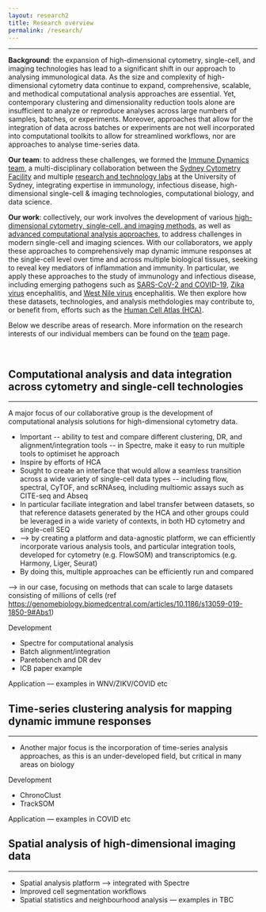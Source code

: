 ```yaml
---
layout: research2
title: Research overview
permalink: /research/
---
```


---

**Background**: the expansion of high-dimensional cytometry, single-cell, and imaging technologies has lead to a significant shift in our approach to analysing immunological data. As the size and complexity of high-dimensional cytometry data continue to expand, comprehensive, scalable, and methodical computational analysis approaches are essential. Yet, contemporary clustering and dimensionality reduction tools alone are insufficient to analyze or reproduce analyses across large numbers of samples, batches, or experiments. Moreover, approaches that allow for the integration of data across batches or experiments are not well incorporated into computational toolkits to allow for streamlined workflows, nor are approaches to analyse time-series data. 

**Our team**: to address these challenges, we formed the [Immune Dynamics team](https://immunedynamics.io/team), a multi-disciplinary collaboration between the [Sydney Cytometry Facility](https://sydneycytometry.org.au/) and multiple [research and technology labs](https://immunedynamics.io/team) at the University of Sydney, integrating expertise in immunology, infectious disease, high-dimensional single-cell & imaging technologies, computational biology, and data science. 

**Our work**: collectively, our work involves the development of various [high-dimensional cytometry, single-cell, and imaging methods](), as well as [advanced computational analysis approaches](), to address challenges in modern single-cell and imaging sciences. With our collaborators, we apply these approaches to comprehensively map dynamic immune responses at the single-cell level over time and across multiple biological tissues, seeking to reveal key mediators of inflammation and immunity. In particular, we apply these approaches to the study of immunology and infectious disease, including emerging pathogens such as [SARS-CoV-2 and COVID-19](https://tomashhurst.github.io/research/#application-to-disease), [Zika virus](https://tomashhurst.github.io/research/#application-to-disease) encephalitis, and [West Nile virus](https://tomashhurst.github.io/research/#application-to-disease) encephalitis. We then explore how these datasets, technologies, and analysis methdologies may contribute to, or benefit from, efforts such as the [Human Cell Atlas (HCA)](http://humancellatlas.org/).

Below we describe areas of research. More information on the research interests of our individual members can be found on the [team](https://immunedynamics.io/team/) page.

<br />

## Computational analysis and data integration across cytometry and single-cell technologies

---

A major focus of our collaborative group is the development of computational analysis solutions for high-dimensional cytometry data.

- Important -- ability to test and compare different clustering, DR, and alignment/integration tools -- in Spectre, make it easy to run multiple tools to optimiset he approach 
- Inspire by efforts of HCA
- Sought to create an interface that would allow a seamless transition across a wide variety of single-cell data types -- including flow, spectral, CyTOF, and scRNAseq, including multiomic assays such as CITE-seq and Abseq
- In particular faciliate integration and label transfer between datasets, so that reference datasets generated by the HCA and other groups could be leveraged in a wide variety of contexts, in both HD cytometry and single-cell SEQ
- --> by creating a platform and data-agnostic platform, we can efficiently incorporate various analysis tools, and particular integration tools, developed for cytometry (e.g. FlowSOM) and transcriptomics (e.g. Harmony, Liger, Seurat)
- By doing this, multiple approaches can be efficiently run and compared

--> in our case, focusing on methods that can scale to large datasets consisting of millions of cells (ref https://genomebiology.biomedcentral.com/articles/10.1186/s13059-019-1850-9#Abs1)

Development
- Spectre for computational analysis
- Batch alignment/integration
- Paretobench and DR dev
- ICB paper example

Application
— examples in WNV/ZIKV/COVID etc

## Time-series clustering analysis for mapping dynamic immune responses

---

- Another major focus is the incorporation of time-series analysis approaches, as this is an under-developed field, but critical in many areas on biology

Development
- ChronoClust
- TrackSOM

Application
— examples in COVID etc

## Spatial analysis of high-dimensional imaging data

---

- Spatial analysis platform --> integrated with Spectre
- Improved cell segmentation workflows
- Spatial statistics and neighbourhood analysis
— examples in TBC
